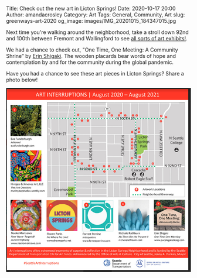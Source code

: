 
Title: Check out the new art in Licton Springs!
Date: 2020-10-17 20:00 
Author: amandacrosley 
Category: Art
Tags: General, Community, Art
slug: greenways-art-2020
og_image: images/IMG_20201015_184347015.jpg

Next time you're walking around the neighborhood, take a stroll down 92nd and 100th between Fremont and Wallingford to see [all sorts of art exhibits!](https://artbeat.seattle.gov/2020/10/14/art-interruptions-2020-licton-springs-neighborhood-greenway/). 

We had a chance to check out, "One Time, One Meeting: A Community Shrine” by [Erin Shigaki](http://www.purplegatedesign.com/). The wooden placards bear words of hope and contemplation by and for the community during the global pandemic. 

Have you had a chance to see these art pieces in Licton Springs? Share a photo below! 

[![Seattle Art Interruptions by Seattle Department of Transportation 1% for Art funds & Office of Arts & Culture ](/images/artlictonspringsgreenway.png)](/images/artlictonspringsgreenway.png)


